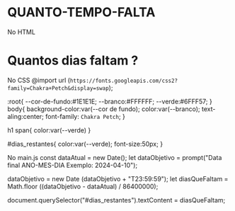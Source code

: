 # QUANTO-TEMPO-FALTA
No HTML
<DOCTYPE html>
<html lang= "pt-br">
<head>
   <meta charset="UTF-8">
   <meta name="viewport" content="width=device-widht, initial-scale=1.0">
   <title>Quantos dias faltam?</title>
   <link rel="stylesheet" href="style.css">
<head>
<body>
   <h1>Quantos dias faltam <span> ? </span></h1>
   <p id="dias_restantes"></p>
   <script src="main.js"></script>
</body>   
</html>

No CSS
@import
url (`https://fonts.googleapis.com/css2?family=Chakra+Petch&display=swap`);

:root{
   --cor-de-fundo:#1E1E1E;
   --branco:#FFFFFF;
   --verde:#6FFF57;
}
body{
   background-color:var(--cor de fundo);
   color:var(--branco);
   text-aling:center;
   font-family: `Chakra Petch`;
}

h1 span{
   color:var(--verde)
}

#dias_restantes{
   color:var(--verde);
   font-size:50px;
}

No main.js
const dataAtual = new Date();
let dataObjetivo = prompt("Data final ANO-MES-DIA
Exemplo: 2024-04-10");

dataObjetivo = new Date (dataObjetivo + "T23:59:59");
let diasQueFaltam = Math.floor ((dataObjetivo -
dataAtual) / 86400000);

document.querySelector("#dias_restantes").textContent = diasQueFaltam;